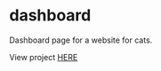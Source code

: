 # dashboard
Dashboard page for a website for cats. 

View project [HERE](https://dilekbaykara.github.io/dashboard/)
